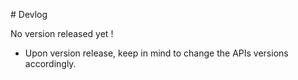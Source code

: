 # Devlog

No version released yet !

- Upon version release, keep in mind to change the APIs versions accordingly.
